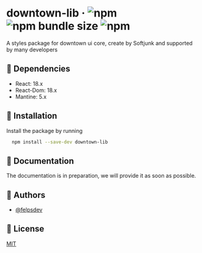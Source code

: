 # downtown-lib · ![npm](https://img.shields.io/npm/v/downtown-lib?style=flat-square) ![npm bundle size](https://img.shields.io/bundlephobia/min/downtown-lib?style=flat-square) ![npm](https://img.shields.io/npm/dm/downtown-lib?style=flat-square)

A styles package for downtown ui core, create by Softjunk and supported by many developers

## 🔌 Dependencies

-   React: 18.x
-   React-Dom: 18.x
-   Mantine: 5.x

## 🚀 Installation

Install the package by running

```bash
  npm install --save-dev downtown-lib
```

## 📒 Documentation

The documentation is in preparation, we will provide it as soon as possible.

## 🔨 Authors

-   [@felpsdev](https://www.github.com/felpsdev)

## 📃 License

[MIT](https://choosealicense.com/licenses/mit/)
